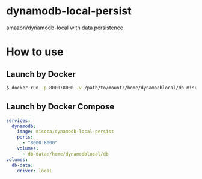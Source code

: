 # dynamodb-local-persist

amazon/dynamodb-local with data persistence

# How to use
## Launch by Docker

```bash
$ docker run -p 8000:8000 -v /path/to/mount:/home/dynamodblocal/db misoca/dynamodb-local-persist
```

## Launch by Docker Compose

```yml
services:
  dynamodb:
    image: misoca/dynamodb-local-persist
    ports:
      - "8000:8000"
    volumes:
      - db-data:/home/dynamodblocal/db
volumes:
  db-data:
    driver: local
```
